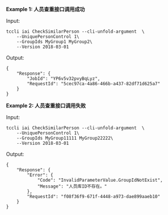 **Example 1: 人员查重接口调用成功**



Input: 

```
tccli iai CheckSimilarPerson --cli-unfold-argument  \
    --UniquePersonControl 1\
    --GroupIds MyGroup1 MyGroup2\
    --Version 2018-03-01
```

Output: 
```
{
    "Response": {
        "JobId": "YP6v5v32pvyBqLyz",
        "RequestId": "5cec97ca-4a86-466b-a437-82df71d625a7"
    }
}
```

**Example 2: 人员查重接口调用失败**



Input: 

```
tccli iai CheckSimilarPerson --cli-unfold-argument  \
    --UniquePersonControl 1\
    --GroupIds MyGroup11111 MyGroup22222\
    --Version 2018-03-01
```

Output: 
```
{
    "Response": {
        "Error": {
            "Code": "InvalidParameterValue.GroupIdNotExist",
            "Message": "人员库ID不存在。"
        },
        "RequestId": "f08f36f9-671f-4448-a973-dae899aaeb10"
    }
}
```

